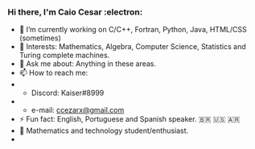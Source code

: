 ### Hi there, I'm Caio Cesar :electron:


- 🔭 I’m currently working on C/C++, Fortran, Python, Java, HTML/CSS (sometimes)
- 🌱 Interests: Mathematics, Algebra, Computer Science, Statistics and Turing complete machines.
- 💬 Ask me about: Anything in these areas.
- 📫 How to reach me: 
-   * Discord: Kaiser#8999
-   * e-mail: ccezarx@gmail.com
- ⚡ Fun fact: English, Portuguese and Spanish speaker. :brazil: :us: :argentina:
- :triangular_flag_on_post: Mathematics and technology student/enthusiast.
- 
